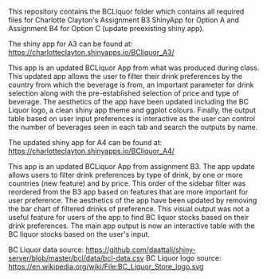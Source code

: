 This repository contains the BCLiquor folder which contains all required files for Charlotte Clayton's Assignment B3 ShinyApp for Option A and Assignment B4 for Option C (update preexisting shiny app). 

The shiny app for A3 can be found at: https://charlotteclayton.shinyapps.io/BCliquor_A3/

This app is an updated BCLiquor App from what was produced during class.  This updated app allows the user to filter their drink preferences by the country from which the beverage is from, an important parameter for drink selection along with the pre-established selection of price and type of beverage.  The aesthetics of the app have been updated including the BC Liquor logo, a clean shiny app theme and ggplot colours. Finally, the output table based on user input preferences is interactive as the user can control the number of beverages seen in each tab and search the outputs by name. 

The updated shiny app for A4 can be found at: https://charlotteclayton.shinyapps.io/BCliquor_A4/

This app is an updated BCLiquor App from assignment B3.  The app update allows users to filter drink preferences by type of drink, by one or more countries (new feature) and by price. This order of the sidebar filter was reordered from the B3 app based on features that are more important for user preference.  The aesthetics of the app have been updated by removing the bar chart of filtered drinks of preference. This visual output was not a useful feature for users of the app to find BC liquor stocks based on their drink preferences.  The main app output is now an interactive table with the BC liquor stocks based on the user's input. 

BC Liquor data source: https://github.com/daattali/shiny-server/blob/master/bcl/data/bcl-data.csv
BC Liquor logo source: https://en.wikipedia.org/wiki/File:BC_Liquor_Store_logo.svg
